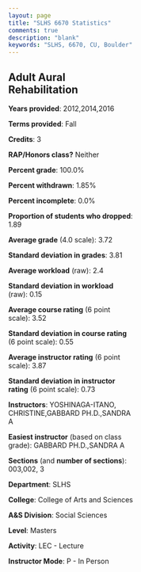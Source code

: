 ```yaml
---
layout: page
title: "SLHS 6670 Statistics"
comments: true
description: "blank"
keywords: "SLHS, 6670, CU, Boulder"
--- 
```

<head>
<script src="https://ajax.googleapis.com/ajax/libs/jquery/2.1.3/jquery.min.js"></script>
<script src="https://dl.dropboxusercontent.com/s/pc42nxpaw1ea4o9/highcharts.js?dl=0"></script>
<!-- <script src="../assets/js/highcharts.js"></script> -->
<style type="text/css">@font-face {
	font-family: "Bebas Neue";
	src: url(https://www.filehosting.org/file/details/544349/BebasNeue%20Regular.otf) format("opentype");
	}
	h1.Bebas { 
		font-family: "Bebas Neue", Verdana, Tahoma;
	}
</style>
</head>
<body>
	<div id="container" style="float: right; width: 45%; height: 88%; margin-left: 2.5%; margin-right: 2.5%;"></div>
	<script language="JavaScript">
		$(document).ready(function() {
		var chart = {type: 'column'};
		var title = {text: 'Grade Distribution'};
		var xAxis = {categories: ['A','B','C','D','F'],crosshair: true};
		var yAxis = {min: 0,title: {text: 'Percentage'}};
		var tooltip = {headerFormat: '<center><b><span style="font-size:20px">{point.key}</span></b></center>',
		               pointFormat: '<td style="padding:0"><b>{point.y:.1f}%</b></td>',
		               footerFormat: '</table>',shared: true,useHTML: true};
		var plotOptions = {column: {pointPadding: 0.0,borderWidth: 0}};  
		var credits = {enabled: false};var series= [{name: 'Percent',data: [75.0,25.0,0.0,0.0,0.0,]}];
		var json = {};
		json.chart = chart;
		json.title = title;
		json.tooltip = tooltip;
		json.xAxis = xAxis;
		json.yAxis = yAxis;  
		json.series = series;
		json.plotOptions = plotOptions;  
		json.credits = credits;
		$('#container').highcharts(json);
	});
	</script>
</body>
			   
## Adult Aural Rehabilitation

**Years provided**: 2012,2014,2016

**Terms provided**: Fall

**Credits**: 3

**RAP/Honors class?** Neither

**Percent grade**: 100.0%

**Percent withdrawn**: 1.85%

**Percent incomplete**: 0.0%

**Proportion of students who dropped**: 1.89

**Average grade** (4.0 scale): 3.72

**Standard deviation in grades**: 3.81

**Average workload** (raw): 2.4

**Standard deviation in workload** (raw): 0.15

**Average course rating** (6 point scale): 3.52

**Standard deviation in course rating** (6 point scale): 0.55

**Average instructor rating** (6 point scale): 3.87

**Standard deviation in instructor rating** (6 point scale): 0.73

**Instructors**: YOSHINAGA-ITANO, CHRISTINE,GABBARD PH.D.,SANDRA A

**Easiest instructor** (based on class grade): GABBARD PH.D.,SANDRA A

**Sections** (and **number of sections**): 003,002, 3

**Department**: SLHS

**College**: College of Arts and Sciences

**A&S Division**: Social Sciences

**Level**: Masters

**Activity**: LEC - Lecture

**Instructor Mode**: P  - In Person
